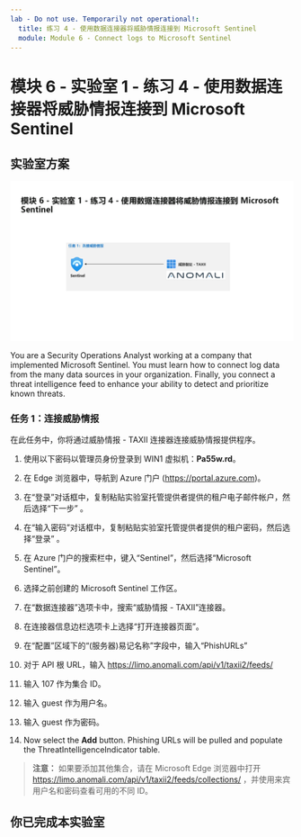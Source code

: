 ```yaml
---
lab - Do not use. Temporarily not operational!:
  title: 练习 4 - 使用数据连接器将威胁情报连接到 Microsoft Sentinel
  module: Module 6 - Connect logs to Microsoft Sentinel
---
```


# <a name="module-6---lab-1---exercise-4---connect-threat-intelligence-to-microsoft-sentinel-using-data-connectors"></a>模块 6 - 实验室 1 - 练习 4 - 使用数据连接器将威胁情报连接到 Microsoft Sentinel

## <a name="lab-scenario"></a>实验室方案

![实验室概述。](../Media/SC-200-Lab_Diagrams_Mod6_L1_Ex4.png)

You are a Security Operations Analyst working at a company that implemented Microsoft Sentinel. You must learn how to connect log data from the many data sources in your organization. Finally, you connect a threat intelligence feed to enhance your ability to detect and prioritize known threats.

### <a name="task-1-connect-threat-intelligence"></a>任务 1：连接威胁情报

在此任务中，你将通过威胁情报 - TAXII 连接器连接威胁情报提供程序。

1. 使用以下密码以管理员身份登录到 WIN1 虚拟机：**Pa55w.rd**。  

1. 在 Edge 浏览器中，导航到 Azure 门户 (<https://portal.azure.com>)。

1. 在“登录”对话框中，复制粘贴实验室托管提供者提供的租户电子邮件帐户，然后选择“下一步”  。

1. 在“输入密码”对话框中，复制粘贴实验室托管提供者提供的租户密码，然后选择“登录”  。

1. 在 Azure 门户的搜索栏中，键入“Sentinel”，然后选择“Microsoft Sentinel”。

1. 选择之前创建的 Microsoft Sentinel 工作区。

1. 在“数据连接器”选项卡中，搜索“威胁情报 - TAXII”连接器。

1. 在连接器信息边栏选项卡上选择“打开连接器页面”。

1. 在“配置”区域下的“(服务器)易记名称”字段中，输入“PhishURLs”

1. 对于 API 根 URL，输入 <https://limo.anomali.com/api/v1/taxii2/feeds/>

1. 输入 107 作为集合 ID。

1. 输入 guest 作为用户名。

1. 输入 guest 作为密码。

1. Now select the <bpt id="p1">**</bpt>Add<ept id="p1">**</ept> button.  Phishing URLs will be pulled and populate the ThreatIntelligenceIndicator table.

>**注意：** 如果要添加其他集合，请在 Microsoft Edge 浏览器中打开 <https://limo.anomali.com/api/v1/taxii2/feeds/collections/> ，并使用来宾用户名和密码查看可用的不同 ID。

## <a name="you-have-completed-the-lab"></a>你已完成本实验室
